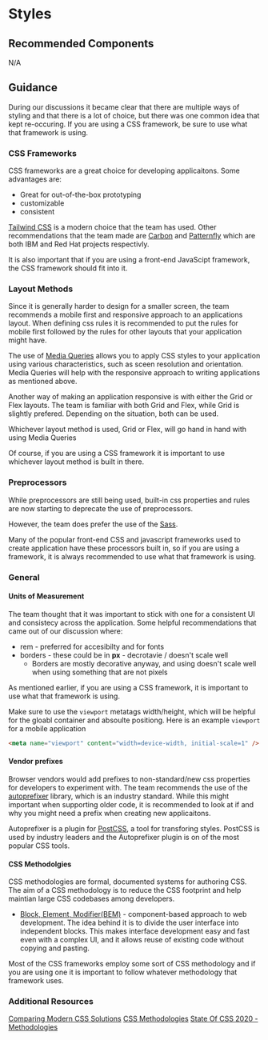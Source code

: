 # Styles

## Recommended Components

N/A

## Guidance

During our discussions it became clear that there are multiple ways of styling and that there is a lot of choice, but there was one common idea that kept re-occuring.  If you are using a CSS framework, be sure to use what that framework is using.

### CSS Frameworks

CSS frameworks are a great choice for developing applicaitons.  Some advantages are:

* Great for out-of-the-box prototyping
* customizable
* consistent

[Tailwind CSS](https://tailwindcss.com/) is a modern choice that the team has used.  Other recommendations that the team made are [Carbon](https://carbondesignsystem.com/) and [Patternfly](https://www.patternfly.org/) which are both IBM and Red Hat projects respectivly.

It is also important that if you are using a front-end JavaScipt framework, the CSS framework should fit into it.

### Layout Methods

Since it is generally harder to design for a smaller screen, the team recommends a mobile first and responsive approach to an applications layout.  When defining css rules it is recommended to put the rules for mobile first followed by the rules for other layouts that your application might have.

The use of [Media Queries](https://developer.mozilla.org/en-US/docs/Web/CSS/CSS_media_queries/Using_media_queries) allows you to apply CSS styles to your application using various characteristics, such as sceen resolution and orientation.  Media Queries will help with the responsive approach to writing applications as mentioned above.

Another way of making an application responsive is with either the Grid or Flex layouts.  The team is familiar with both Grid and Flex, while Grid is slightly prefered.  Depending on the situation, both can be used.

Whichever layout method is used, Grid or Flex, will go hand in hand with using Media Queries

Of course, if you are using a CSS framework it is important to use whichever layout method is built in there.

### Preprocessors

While preprocessors are still being used, built-in css properties and rules are now starting to deprecate the use of preprocessors.

However, the team does prefer the use of the [Sass](https://sass-lang.com/).

Many of the popular front-end CSS and javascript frameworks used to create application have these processors built in, so if you are using a framework, it is always recommended to use what that framework is using.

### General

#### Units of Measurement

The team thought that it was important to stick with one for a consistent UI and consistecy across the application.  Some helpful recommendations that came out of our discussion where:

* rem - preferred for accesibilty and for fonts
* borders - these could be in **px** - decrotavie / doesn't scale well
  * Borders are mostly decorative anyway, and using doesn't scale well when using something that are not pixels

As mentioned earlier, if you are using a CSS framework, it is important to use what that framework is using.

Make sure to use the `viewport` metatags width/height, which will be helpful for the gloabl container and absoulte positiong.  Here is an example `viewport` for a mobile application

```html
<meta name="viewport" content="width=device-width, initial-scale=1" />
```

#### Vendor prefixes

Browser vendors would add prefixes to non-standard/new css properties for developers to experiment with.  The team recommends the use of the [autoprefixer](https://www.npmjs.com/package/autoprefixer) library, which is an industry standard.  While this might important when supporting older code, it is recommended to look at if and why you might need a prefix when creating new applicaitons.

Autoprefixer is a plugin for [PostCSS](https://github.com/postcss/postcss), a tool for transforing styles.  PostCSS is used by industry leaders and the Autoprefixer plugin is on of the most popular CSS tools.

#### CSS Methodolgies

CSS methodologies are formal, documented systems for authoring CSS.  The aim of a CSS methodology is to reduce the CSS footprint and help maintian large CSS codebases among developers.

* [Block, Element, Modifier(BEM)](https://getbem.com/) - component-based approach to web development. The idea behind it is to divide the user interface into independent blocks. This makes interface development easy and fast even with a complex UI, and it allows reuse of existing code without copying and pasting.

Most of the CSS frameworks employ some sort of CSS methodology and if you are using one it is important to follow whatever methodology that framework uses.

### Additional Resources

[Comparing Modern CSS Solutions](https://www.youtube.com/watch?v=CQuTF-bkOgc)
[CSS Methodologies](https://github.com/awesome-css-group/awesome-css#naming-conventions--methodologies-bulb)
[State Of CSS 2020 - Methodologies](https://2020.stateofcss.com/en-US/technologies/methodologies/)
